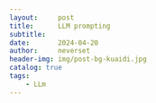 ```yaml
---
layout:     post
title:      LLM prompting
subtitle:   
date:       2024-04-20
author:     neverset
header-img: img/post-bg-kuaidi.jpg
catalog: true
tags:
    - LLm
---
```





